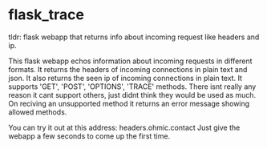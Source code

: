 # flask_trace
tldr: flask webapp that returns info about incoming request like headers and ip.  


This flask webapp echos information about incoming requests in different formats.  It returns the headers of incoming connections in plain text and json.  It also 
returns the seen ip of incoming connections in plain text.  It supports 'GET', 'POST', 'OPTIONS', 'TRACE' methods.  There isnt really any reason it cant support others,
just didnt think they would be used as much.  On reciving an unsupported method it returns an error message showing allowed methods.

You can try it out at this address:  headers.ohmic.contact   Just give the webapp a few seconds to come up the first time.

